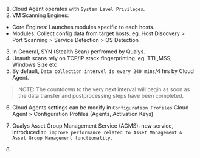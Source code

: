 1. Cloud Agent operates with `System Level Privileges`.
2. VM Scanning Engines:
- Core Engines: Launches modules specific to each hosts.
- Modules: Collect config data from target hosts. eg. Host Discovery > Port Scanning > Service Detection > OS Detection
3. In General, SYN (Stealth Scan) perfromed by Qualys.
4. Unauth scans rely on TCP/IP stack fingerprinting. eg. TTL,MSS, Windows Size etc
5. By default, `Data collection intervel is every 240 mins`/4 hrs by Cloud Agent. 
>  NOTE: The countdown to the very next interval will begin as soon as the data transfer and postprocessing steps have been completed.
6. Cloud Agents settings can be modify in `Configuration Profiles` Cloud Agent > Configuration Profiles (Agents, Activation Keys)


7. Qualys Asset Group Management Service (AGMS): new service, introduced `to improve performance related to Asset Management & Asset Group Management functionality.`
8. 
    

